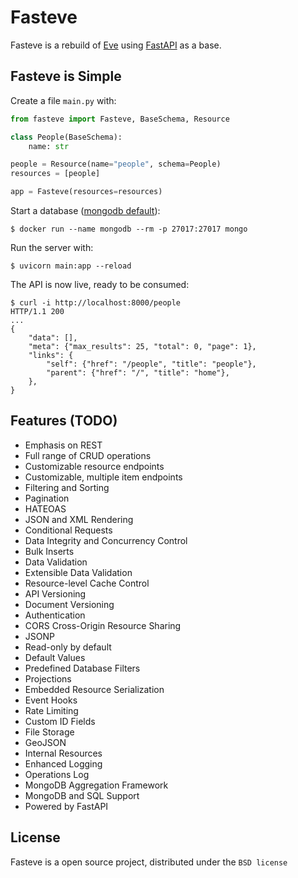 Fasteve
====

Fasteve is a rebuild of [Eve](https://github.com/pyeve/eve) using [FastAPI](https://github.com/tiangolo/fastapi) as a base.

Fasteve is Simple
-------------

Create a file `main.py` with:
```python
from fasteve import Fasteve, BaseSchema, Resource

class People(BaseSchema):
    name: str

people = Resource(name="people", schema=People)
resources = [people]

app = Fasteve(resources=resources)
```

Start a database ([mongodb default](https://hub.docker.com/_/mongo)):
```console
$ docker run --name mongodb --rm -p 27017:27017 mongo
```

Run the server with:
```console
$ uvicorn main:app --reload
```

The API is now live, ready to be consumed:

```console
$ curl -i http://localhost:8000/people
HTTP/1.1 200
...
{
    "data": [],
    "meta": {"max_results": 25, "total": 0, "page": 1},
    "links": {
        "self": {"href": "/people", "title": "people"},
        "parent": {"href": "/", "title": "home"},
    },
}
```

Features (TODO)
---------------
* Emphasis on REST
* Full range of CRUD operations
* Customizable resource endpoints
* Customizable, multiple item endpoints
* Filtering and Sorting
* Pagination
* HATEOAS
* JSON and XML Rendering
* Conditional Requests
* Data Integrity and Concurrency Control
* Bulk Inserts
* Data Validation
* Extensible Data Validation
* Resource-level Cache Control
* API Versioning
* Document Versioning
* Authentication
* CORS Cross-Origin Resource Sharing
* JSONP
* Read-only by default
* Default Values
* Predefined Database Filters
* Projections
* Embedded Resource Serialization
* Event Hooks
* Rate Limiting
* Custom ID Fields
* File Storage
* GeoJSON
* Internal Resources
* Enhanced Logging
* Operations Log
* MongoDB Aggregation Framework
* MongoDB and SQL Support
* Powered by FastAPI

License
-------
Fasteve is a open source project,
distributed under the `BSD license`

